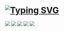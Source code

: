 # [![Typing SVG](https://readme-typing-svg.herokuapp.com?font=Montserrat&weight=500&size=25&pause=1000&color=B4CDF7&width=435&lines=Sup!+I'm+computer+science+student)](https://git.io/typing-svg)

![](https://github-profile-summary-cards.vercel.app/api/cards/profile-details?username=tsusahi&theme=solarized_dark)
![](https://github-profile-summary-cards.vercel.app/api/cards/most-commit-language?username=tsusahi&theme=solarized_dark)
![](https://github-profile-summary-cards.vercel.app/api/cards/repos-per-language?username=tsusahi&theme=solarized_dark)
![](https://github-profile-summary-cards.vercel.app/api/cards/stats?username=tsusahi&theme=solarized_dark)
![](https://github-profile-summary-cards.vercel.app/api/cards/productive-time?username=tsusahi&theme=solarized_dark)
<!--
**tsusahi/tsusahi** is a ✨ _special_ ✨ repository because its `README.md` (this file) appears on your GitHub profile.

Here are some ideas to get you started:

- 🔭 I’m currently working on ...
- 🌱 I’m currently learning ...
- 👯 I’m looking to collaborate on ...
- 🤔 I’m looking for help with ...
- 💬 Ask me about ...
- 📫 How to reach me: ...
- 😄 Pronouns: ...
- ⚡ Fun fact: ...
-->
